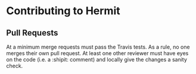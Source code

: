Contributing to Hermit
======================

Pull Requests
-------------
At a minimum merge requests must pass the Travis tests. As a rule, no one
merges their own pull request. At least one other reviewer must have eyes on
the code (i.e. a :shipit: comment) and locally give the changes a sanity check.
